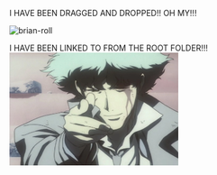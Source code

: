 I HAVE BEEN DRAGGED AND DROPPED!! OH MY!!!

![brian-roll](https://github.com/bkieselEducational/The-Wonderful-World-of-Github-Markdown/assets/131717897/92b53e39-0c40-44cc-8b6e-feda524e3ab2)

I HAVE BEEN LINKED TO FROM THE ROOT FOLDER!!!
<img src="Spike_Spiegel_bang.jpeg" alt="BANG!!" width="300" height="200">
